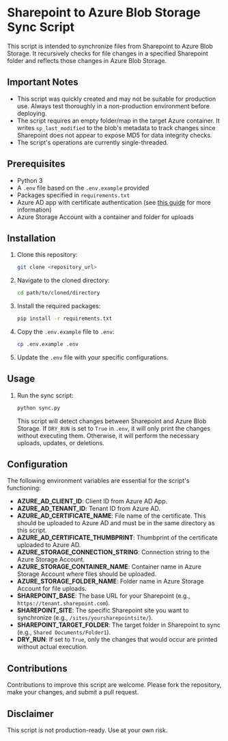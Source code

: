 # Sharepoint to Azure Blob Storage Sync Script

This script is intended to synchronize files from Sharepoint to Azure Blob Storage. It recursively checks for file changes in a specified Sharepoint folder and reflects those changes in Azure Blob Storage.


## Important Notes

- This script was quickly created and may not be suitable for production use. Always test thoroughly in a non-production environment before deploying.
- The script requires an empty folder/map in the target Azure container. It writes `sp_last_modified` to the blob's metadata to track changes since Sharepoint does not appear to expose MD5 for data integrity checks.
- The script's operations are currently single-threaded.

## Prerequisites

- Python 3
- A `.env` file based on the `.env.example` provided
- Packages specified in `requirements.txt`
- Azure AD app with certificate authentication (see [this guide](https://github.com/vgrem/Office365-REST-Python-Client/wiki/How-to-connect-to-SharePoint-Online-with-certificate-credentials
) for more information)
- Azure Storage Account with a container and folder for uploads

## Installation

1. Clone this repository:

    ```bash
    git clone <repository_url>
    ```

2. Navigate to the cloned directory:

    ```bash
    cd path/to/cloned/directory
    ```

3. Install the required packages:

    ```bash
    pip install -r requirements.txt
    ```

4. Copy the `.env.example` file to `.env`:

    ```bash
    cp .env.example .env
    ```

5. Update the `.env` file with your specific configurations.

## Usage

1. Run the sync script:

    ```bash
    python sync.py
    ```

    This script will detect changes between Sharepoint and Azure Blob Storage. If `DRY_RUN` is set to `True` in `.env`, it will only print the changes without executing them. Otherwise, it will perform the necessary uploads, updates, or deletions.

## Configuration

The following environment variables are essential for the script's functioning:

- **AZURE_AD_CLIENT_ID**: Client ID from Azure AD App.
- **AZURE_AD_TENANT_ID**: Tenant ID from Azure AD.
- **AZURE_AD_CERTIFICATE_NAME**: File name of the certificate. This should be uploaded to Azure AD and must be in the same directory as this script.
- **AZURE_AD_CERTIFICATE_THUMBPRINT**: Thumbprint of the certificate uploaded to Azure AD.
- **AZURE_STORAGE_CONNECTION_STRING**: Connection string to the Azure Storage Account.
- **AZURE_STORAGE_CONTAINER_NAME**: Container name in Azure Storage Account where files should be uploaded.
- **AZURE_STORAGE_FOLDER_NAME**: Folder name in Azure Storage Account for file uploads.
- **SHAREPOINT_BASE**: The base URL for your Sharepoint (e.g., `https://tenant.sharepoint.com`).
- **SHAREPOINT_SITE**: The specific Sharepoint site you want to synchronize (e.g., `/sites/yoursharepointsite/`).
- **SHAREPOINT_TARGET_FOLDER**: The target folder in Sharepoint to sync (e.g., `Shared Documents/Folder1`).
- **DRY_RUN**: If set to `True`, only the changes that would occur are printed without actual execution.



## Contributions

Contributions to improve this script are welcome. Please fork the repository, make your changes, and submit a pull request.

## Disclaimer

This script is not production-ready. Use at your own risk.